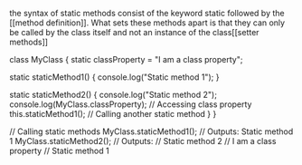 the syntax of static methods consist of the keyword static followed by the [[method definition]]. What sets these methods apart is that they can only be called by the class itself and not an instance of the class[[setter methods]]


class MyClass {
  static classProperty = "I am a class property";

  static staticMethod1() {
    console.log("Static method 1");
  }

  static staticMethod2() {
    console.log("Static method 2");
    console.log(MyClass.classProperty); // Accessing class property
    this.staticMethod1(); // Calling another static method
  }
}

// Calling static methods
MyClass.staticMethod1(); // Outputs: Static method 1
MyClass.staticMethod2();
// Outputs:
// Static method 2
// I am a class property
// Static method 1

